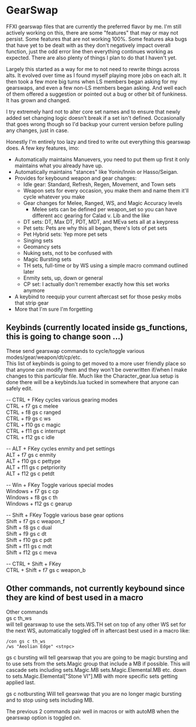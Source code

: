 # GearSwap

FFXI gearswap files that are currently the preferred flavor by me. I'm still actively working on this, there are some "features" that may or may not persist. Some features that are not working 100%. Some features aka bugs that have yet to be dealt with as they don't negatively impact overall function, just the odd error line then everything continues working as expected. There are also plenty of things I plan to do that I haven't yet. 
 
Largely this started as a way for me to not need to rewrite things across alts. It evolved over time as I found myself playing more jobs on each alt. It then took a few more big turns when LS members began asking for my gearswaps, and even a few non-LS members began asking. And well each of them offered a suggestion or pointed out a bug or other bit of funkiness. It has grown and changed.  

I try extremely hard not to alter core set names and to ensure that newly added set changing logic doesn't break if a set isn't defined. Occasionally that goes wrong though so I'd backup your current version before pulling any changes, just in case.

Honestly I'm entirely too lazy and tired to write out everything this gearswap does. A few key features, imo:
* Automatically maintains Manuevers, you need to put them up first it only maintains what you already have up.
* Automatically maintains "stances" like Yonin/Innin or Hasso/Seigan.
* Provides for keybound weapon and gear changes:
  * Idle gear: Standard, Refresh, Regen, Movement, and Town sets
  * Weapon sets for every occasion, you make them and name them it'll cycle whatever you make
  * Gear changes for Melee, Ranged, WS, and Magic Accuracy levels 
    * Melee sets can be defined per weapon_set so you can have different acc gearing for Calad v. Lib and the like
  * DT sets: DT, Max DT, PDT, MDT, and MEva sets all at a keypress
  * Pet sets: Pets are why this all began, there's lots of pet sets
  * Pet Hybrid sets: Yep more pet sets
  * Singing sets
  * Geomancy sets
  * Nuking sets, not to be confused with
  * Magic Bursting sets
  * TH sets, full-time or by WS using a simple macro command outlined later
  * Enmity sets, up, down or general
  * CP set: I actually don't remember exactly how this set works anymore
* A keybind to reequip your current aftercast set for those pesky mobs that strip gear
* More that I'm sure I'm forgetting

## Keybinds (currently located inside gs_functions, this is going to change soon ...)
These send gearswap commands to cycle/toggle various modes/gear/weapon/dt/cp/etc.  
This list of keybinds is going to get moved to a more user friendly place so that anyone can modify them and they won't be overwritten if/when I make changes to this particular file. Much like the Character_gear.lua setup is done there will be a keybinds.lua tucked in somewhere that anyone can safely edit.  

-- CTRL + FKey cycles various gearing modes  
CTRL + f7 gs c melee  
CTRL + f8 gs c ranged  
CTRL + f9 gs c ws  
CTRL + f10 gs c magic  
CTRL + f11 gs c interrupt  
CTRL + f12 gs c idle  

-- ALT + FKey cycles enmity and pet settings  
ALT + f7 gs c enmity  
ALT + f10 gs c pettype  
ALT + f11 gs c petpriority  
ALT + f12 gs c petdt  

-- Win + FKey Toggle various special modes  
Windows + f7 gs c cp  
Windows + f8 gs c th  
Windows + f12 gs c gearup  

-- Shift + FKey Toggle various base gear options  
Shift + f7 gs c weapon_f  
Shift + f8 gs c dual  
Shift + f9 gs c dt  
Shift + f10 gs c pdt  
Shift + f11 gs c mdt  
Shift + f12 gs c meva  

-- CTRL + Shift + FKey  
CTRL + Shift + f7 gs c weapon_b  

## Other commands, not currently keybound since they are kind of best used in a macro
Other commands  
gs c th_ws  
will tell gearswap to use the sets.WS.TH set on top of any other WS set for the next WS, automatically toggled off in aftercast best used in a macro like:  
```
/con gs c th_ws  
/ws "Aeolian Edge" <stnpc>  
```

gs c bursting 
will tell gearswap that you are going to be magic bursting and to use sets from the sets.Magic group that include a MB if possible. This will cascade sets including sets.Magic.MB sets.Magic.Elemental.MB etc. down to sets.Magic.Elemental["Stone VI"].MB with more specific sets getting applied last.

gs c notbursting
Will tell gearswap that you are no longer magic bursting and to stop using sets including MB. 

The previous 2 commands pair well in macros or with autoMB when the gearswap option is toggled on.
